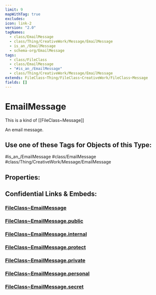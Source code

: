 ```yaml
---
limit: 9
mapWithTag: true
excludes: 
icon: link-2
version: "2.0"
tagNames:
  - class/EmailMessage
  - class/Thing/CreativeWork/Message/EmailMessage
  - is_an_/EmailMessage
  - schema-org/EmailMessage
tags:
  - class/FileClass
  - class/EmailMessage
  - "#is_an_/EmailMessage"
  - class/Thing/CreativeWork/Message/EmailMessage
extends: FileClass~Thing/FileClass~CreativeWork/FileClass~Message
fields: []
---
```


# EmailMessage
This is a kind of [[FileClass~Message]]

An email message.


## Use one of these Tags for Objects of this Type:

#is_an_/EmailMessage
#class/EmailMessage
#class/Thing/CreativeWork/Message/EmailMessage

## Properties:


## Confidential Links & Embeds: 

### [FileClass~EmailMessage](/_Standards/fileClass/FileClass~Thing/FileClass~CreativeWork/FileClass~Message/FileClass~EmailMessage.md) 

### [FileClass~EmailMessage.public](/_public/fileClass/FileClass~Thing/FileClass~CreativeWork/FileClass~Message/FileClass~EmailMessage.public.md) 

### [FileClass~EmailMessage.internal](/_internal/fileClass/FileClass~Thing/FileClass~CreativeWork/FileClass~Message/FileClass~EmailMessage.internal.md) 

### [FileClass~EmailMessage.protect](/_protect/fileClass/FileClass~Thing/FileClass~CreativeWork/FileClass~Message/FileClass~EmailMessage.protect.md) 

### [FileClass~EmailMessage.private](/_private/fileClass/FileClass~Thing/FileClass~CreativeWork/FileClass~Message/FileClass~EmailMessage.private.md) 

### [FileClass~EmailMessage.personal](/_personal/fileClass/FileClass~Thing/FileClass~CreativeWork/FileClass~Message/FileClass~EmailMessage.personal.md) 

### [FileClass~EmailMessage.secret](/_secret/fileClass/FileClass~Thing/FileClass~CreativeWork/FileClass~Message/FileClass~EmailMessage.secret.md)

